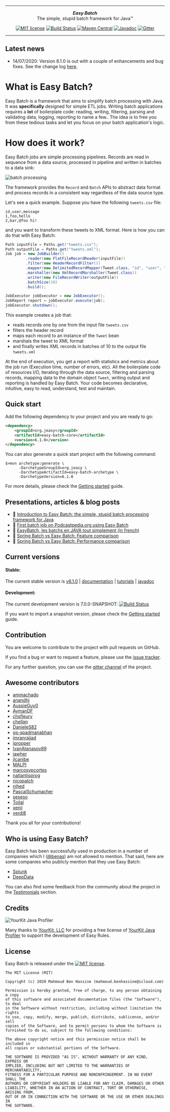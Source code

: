 ***

<div align="center">
    <b><em>Easy Batch</em></b><br>
    The simple, stupid batch framework for Java&trade;
</div>

<div align="center">

[![MIT license](http://img.shields.io/badge/license-MIT-brightgreen.svg?style=flat)](http://opensource.org/licenses/MIT)
[![Build Status](https://github.com/j-easy/easy-batch/workflows/Java%20CI/badge.svg)](https://github.com/j-easy/easy-batch/actions)
[![Maven Central](https://maven-badges.herokuapp.com/maven-central/org.jeasy/easy-batch-core/badge.svg?style=flat)](http://search.maven.org/#artifactdetails|org.jeasy|easy-batch-core|6.1.0|)
[![Javadoc](https://www.javadoc.io/badge/org.jeasy/easy-batch-core.svg)](http://www.javadoc.io/doc/org.jeasy/easy-batch-core)
[![Gitter](https://badges.gitter.im/Join%20Chat.svg)](https://gitter.im/j-easy/easy-batch)

</div>

***

## Latest news

* 14/07/2020: Version 6.1.0 is out with a couple of enhancements and bug fixes. See the change log [here](https://github.com/j-easy/easy-batch/releases).

# What is Easy Batch?

Easy Batch is a framework that aims to simplify batch processing with Java. It was **specifically** designed for simple ETL jobs.
Writing batch applications requires a **lot** of boilerplate code: reading, writing, filtering, parsing and validating data, logging, reporting to name a few..
The idea is to free you from these tedious tasks and let you focus on your batch application's logic.

# How does it work?

Easy Batch jobs are simple processing pipelines. Records are read in sequence from a data source, processed in pipeline and written in batches to a data sink:

![batch processing](https://raw.githubusercontent.com/wiki/j-easy/easy-batch/images/batch-processing.png)

The framework provides the `Record` and `Batch` APIs to abstract data format and process records in a consistent way regardless of the data source type.

Let's see a quick example. Suppose you have the following `tweets.csv` file:

```
id,user,message
1,foo,hello
2,bar,@foo hi!
```

and you want to transform these tweets to XML format. Here is how you can do that with Easy Batch:

```java
Path inputFile = Paths.get("tweets.csv");
Path outputFile = Paths.get("tweets.xml");
Job job = new JobBuilder()
         .reader(new FlatFileRecordReader(inputFile))
         .filter(new HeaderRecordFilter())
         .mapper(new DelimitedRecordMapper(Tweet.class, "id", "user", "message"))
         .marshaller(new XmlRecordMarshaller(Tweet.class))
         .writer(new FileRecordWriter(outputFile))
         .batchSize(10)
         .build();

JobExecutor jobExecutor = new JobExecutor();
JobReport report = jobExecutor.execute(job);
jobExecutor.shutdown();
```

This example creates a job that:

* reads records one by one from the input file `tweets.csv`
* filters the header record
* maps each record to an instance of the `Tweet` bean
* marshals the tweet to XML format
* and finally writes XML records in batches of 10 to the output file `tweets.xml`

At the end of execution, you get a report with statistics and metrics about the job run (Execution time, number of errors, etc).
All the boilerplate code of resources I/O, iterating through the data source, filtering and parsing records, mapping data to the domain object `Tweet`, writing output and reporting
is handled by Easy Batch. Your code becomes declarative, intuitive, easy to read, understand, test and maintain.
 
 ## Quick start
 
Add the following dependency to your project and you are ready to go:
 
 ```xml
 <dependency>
     <groupId>org.jeasy</groupId>
     <artifactId>easy-batch-core</artifactId>
     <version>6.1.0</version>
 </dependency>
```

You can also generate a quick start project with the following command:

```
$>mvn archetype:generate \
      -DarchetypeGroupId=org.jeasy \
      -DarchetypeArtifactId=easy-batch-archetype \
      -DarchetypeVersion=6.1.0
```

For more details, please check the [Getting started](https://github.com/j-easy/easy-batch/wiki/getting-started) guide.

## Presentations, articles & blog posts

- :movie_camera: [Introduction to Easy Batch: the simple, stupid batch processing framework for Java](https://speakerdeck.com/benas/easy-batch)
- :newspaper: [First batch job on Podcastpedia.org using Easy Batch](http://www.codingpedia.org/ama/first-batch-job-on-podcastpedia-org-with-easybatch/)
- :newspaper: [EasyBatch, les batchs en JAVA tout simplement (in french)](https://blog.sodifrance.fr/easybatch-les-batchs-en-java-tout-simplement/)
- :memo: [Spring Batch vs Easy Batch: Feature comparison](https://github.com/benas/easy-batch-vs-spring-batch/issues/1)
- :memo: [Spring Batch vs Easy Batch: Performance comparison](https://github.com/benas/easy-batch-vs-spring-batch/issues/2)

## Current versions

#### Stable:

The current stable version is [v6.1.0](http://search.maven.org/#artifactdetails|org.jeasy|easy-batch-core|6.1.0|) | [documentation](https://github.com/j-easy/easy-batch/wiki) | [tutorials](https://github.com/j-easy/easy-batch/tree/easy-batch-6.1.0/easy-batch-tutorials) | [javadoc](http://javadoc.io/doc/org.jeasy/easy-batch-core/6.1.0)

#### Development:

The current development version is 7.0.0-SNAPSHOT: [![Build Status](https://github.com/j-easy/easy-batch/workflows/Java%20CI/badge.svg)](https://github.com/j-easy/easy-batch/actions)

If you want to import a snapshot version, please check the [Getting started](https://github.com/j-easy/easy-batch/wiki/getting-started#use-a-snapshot-version) guide.

## Contribution

You are welcome to contribute to the project with pull requests on GitHub.

If you find a bug or want to request a feature, please use the [issue tracker](https://github.com/j-easy/easy-batch/issues).

For any further question, you can use the [gitter channel](https://gitter.im/j-easy/easy-batch) of the project.

## Awesome contributors

* [ammachado](https://github.com/ammachado)
* [anandhi](https://github.com/anandhi)
* [AussieGuy0](https://github.com/AussieGuy0)
* [AymanDF](https://github.com/AymanDF)
* [chsfleury](https://github.com/chsfleury)
* [chellan](https://github.com/chellan)
* [DanieleS82](https://github.com/DanieleS82)
* [gs-spadmanabhan](https://github.com/gs-spadmanabhan)
* [imranrajjad](https://github.com/imranrajjad)
* [ipropper](https://github.com/ipropper)
* [IvanAtanasov89](https://github.com/IvanAtanasov89)
* [jawher](https://github.com/jawher)
* [jlcanibe](https://github.com/jlcanibe)
* [MALPI](https://github.com/MALPI)
* [marcosvpcortes](https://github.com/marcosvpcortes)
* [natlantisprog](https://github.com/natlantisprog)
* [nicopatch](https://github.com/nicopatch)
* [nihed](https://github.com/nihed)
* [PascalSchumacher](https://github.com/PascalSchumacher)
* [seseso](https://github.com/seseso)
* [Toilal](https://github.com/Toilal)
* [xenji](https://github.com/xenji)
* [verdi8](https://github.com/verdi8)

Thank you all for your contributions!

## Who is using Easy Batch?

Easy Batch has been successfully used in production in a number of companies which I ([@benas](https://github.com/benas)) am not allowed to mention.
That said, here are some companies who publicly mention that they use Easy Batch:

* [Splunk](https://docs.splunk.com/Documentation/DBX/3.2.0/ReleaseNotes/easybatch)
* [DeepData](https://deepdata-ltd.github.io/tenderbase/#/ted-xml-importer?id=implementation)

You can also find some feedback from the community about the project in the [Testimonials](http://www.jeasy.org/#testimonials) section.

## Credits

![YourKit Java Profiler](https://www.yourkit.com/images/yklogo.png)

Many thanks to [YourKit, LLC](https://www.yourkit.com/) for providing a free license of [YourKit Java Profiler](https://www.yourkit.com/java/profiler/index.jsp) to support the development of Easy Rules.

## License

Easy Batch is released under the [![MIT license](http://img.shields.io/badge/license-MIT-brightgreen.svg?style=flat)](http://opensource.org/licenses/MIT).

```
The MIT License (MIT)

Copyright (c) 2020 Mahmoud Ben Hassine (mahmoud.benhassine@icloud.com)

Permission is hereby granted, free of charge, to any person obtaining a copy
of this software and associated documentation files (the "Software"), to deal
in the Software without restriction, including without limitation the rights
to use, copy, modify, merge, publish, distribute, sublicense, and/or sell
copies of the Software, and to permit persons to whom the Software is
furnished to do so, subject to the following conditions:

The above copyright notice and this permission notice shall be included in
all copies or substantial portions of the Software.

THE SOFTWARE IS PROVIDED "AS IS", WITHOUT WARRANTY OF ANY KIND, EXPRESS OR
IMPLIED, INCLUDING BUT NOT LIMITED TO THE WARRANTIES OF MERCHANTABILITY,
FITNESS FOR A PARTICULAR PURPOSE AND NONINFRINGEMENT. IN NO EVENT SHALL THE
AUTHORS OR COPYRIGHT HOLDERS BE LIABLE FOR ANY CLAIM, DAMAGES OR OTHER
LIABILITY, WHETHER IN AN ACTION OF CONTRACT, TORT OR OTHERWISE, ARISING FROM,
OUT OF OR IN CONNECTION WITH THE SOFTWARE OR THE USE OR OTHER DEALINGS IN
THE SOFTWARE.
```
